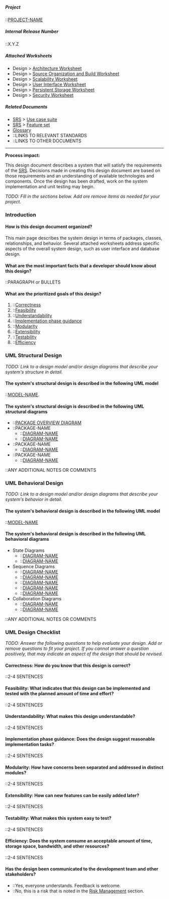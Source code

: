 <!-- markdownlint-disable-next-line first-line-h1 -->

##### Project

::[PROJECT-NAME](Home)

##### Internal Release Number

::X.Y.Z

##### Attached Worksheets

- Design > [Architecture Worksheet](Design-Architecture)
- Design > [Source Organization and Build Worksheet](Design-Src-Org)
- Design > [Scalability Worksheet](Design-Scalability)
- Design > [User Interface Worksheet](Design-UI)
- Design > [Persistent Storage Worksheet](Design-Persistence)
- Design > [Security Worksheet](Design-Security)

##### Related Documents

- [SRS](SRS) > [Use case suite](Use-Case-Suite)
- [SRS](SRS) > [Feature set](Feature-Set)
- [Glossary](Glossary)
- ::LINKS TO RELEVANT STANDARDS
- ::LINKS TO OTHER DOCUMENTS

---

**Process impact:**

This design document describes a system that will satisfy the requirements of the [SRS](SRS). Decisions made in creating this design document are based on those requirements and an understanding of available technologies and components. Once the design has been drafted, work on the system implementation and unit testing may begin.

_TODO: Fill in the sections below. Add ore remove items as needed for your project._

### Introduction

#### How is this design document organized?

This main page describes the system design in terms of packages,
classes, relationships, and behavior. Several attached worksheets
address specific aspects of the overall system design, such as user
interface and database design.

#### What are the most important facts that a developer should know about this design?

::PARAGRAPH or BULLETS

#### What are the prioritized goals of this design?

1. ::[Correctness](Glossary-Standard-Terms#correctness)
2. ::[Feasibility](Glossary-Standard-Terms#feasibility)
3. ::[Understandability](Glossary-Standard-Terms#understandability)
4. ::[Implementation phase guidance](Glossary-Standard-Terms#implementation-and-phase-guidance)
5. ::[Modularity](Glossary-Standard-Terms#modularity)
6. ::[Extensibility](Glossary-Standard-Terms#extensibility)
7. ::[Testability](Glossary-Standard-Terms#testability)
8. ::[Efficiency](Glossary-Standard-Terms#efficiency)

### UML Structural Design

_TODO: Link to a design model and/or design diagrams that describe your
system's structure in detail._

#### The system's structural design is described in the following UML model

::[MODEL-NAME](LINK-TO-MODEL-FILE).

#### The system's structural design is described in the following UML structural diagrams

- ::[PACKAGE OVERVIEW DIAGRAM](LINK-TO-DIAGRAM)
- ::PACKAGE-NAME
  - ::[DIAGRAM-NAME](LINK-TO-DIAGRAM)
  - ::[DIAGRAM-NAME](LINK-TO-DIAGRAM)
- ::PACKAGE-NAME
  - ::[DIAGRAM-NAME](LINK-TO-DIAGRAM)
- ::PACKAGE-NAME
  - ::[DIAGRAM-NAME](LINK-TO-DIAGRAM)

::ANY ADDITIONAL NOTES OR COMMENTS

### UML Behavioral Design

_TODO: Link to a design model and/or design diagrams that describe your
system's behavior in detail._

#### The system's behavioral design is described in the following UML model

::[MODEL-NAME](LINK-TO-MODEL-FILE)

#### The system's behavioral design is described in the following UML behavioral diagrams

- State Diagrams
  - ::[DIAGRAM-NAME](LINK-TO-DIAGRAM)
  - ::[DIAGRAM-NAME](LINK-TO-DIAGRAM)
- Sequence Diagrams
  - ::[DIAGRAM-NAME](LINK-TO-DIAGRAM)
  - ::[DIAGRAM-NAME](LINK-TO-DIAGRAM)
  - ::[DIAGRAM-NAME](LINK-TO-DIAGRAM)
  - ::[DIAGRAM-NAME](LINK-TO-DIAGRAM)
  - ::[DIAGRAM-NAME](LINK-TO-DIAGRAM)
- Collaboration Diagrams
  - ::[DIAGRAM-NAME](LINK-TO-DIAGRAM)
  - ::[DIAGRAM-NAME](LINK-TO-DIAGRAM)

::ANY ADDITIONAL NOTES OR COMMENTS

### UML Design Checklist

_TODO: Answer the following questions to help evaluate your design. Add
or remove questions to fit your project. If you cannot answer a question
positively, that may indicate an aspect of the design that should be
revised._

#### Correctness: How do you know that this design is correct?

::2-4 SENTENCES

#### Feasibility: What indicates that this design can be implemented and tested with the planned amount of time and effort?

::2-4 SENTENCES

#### Understandability: What makes this design understandable?

::2-4 SENTENCES

#### Implementation phase guidance: Does the design suggest reasonable implementation tasks?

::2-4 SENTENCES

#### Modularity: How have concerns been separated and addressed in distinct modules?

::2-4 SENTENCES

#### Extensibility: How can new features can be easily added later?

::2-4 SENTENCES

#### Testability: What makes this system easy to test?

::2-4 SENTENCES

#### Efficiency: Does the system consume an acceptable amount of time, storage space, bandwidth, and other resources?

::2-4 SENTENCES

#### Has the design been communicated to the development team and other stakeholders?

- ::Yes, everyone understands. Feedback is welcome.
- ::No, this is a risk that is noted in the
  [Risk Management](Project-Plan#Risk-Management) section.
